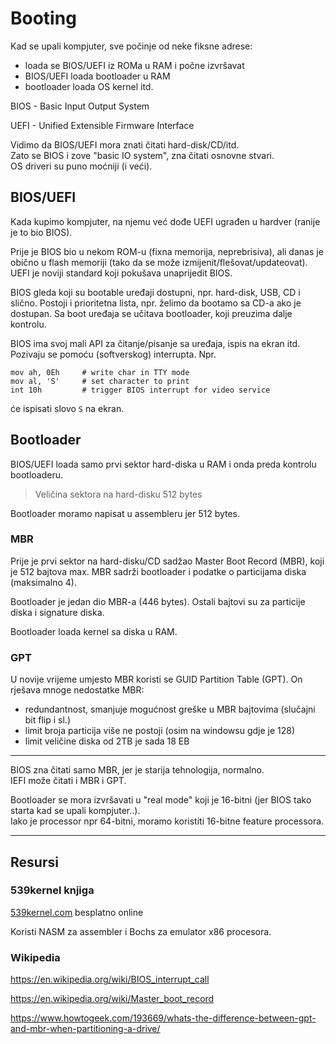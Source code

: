 
# Booting

Kad se upali kompjuter, sve počinje od neke fiksne adrese:
- loada se BIOS/UEFI iz ROMa u RAM i počne izvršavat
- BIOS/UEFI loada bootloader u RAM
- bootloader loada OS kernel itd.


BIOS - Basic Input Output System

UEFI - Unified Extensible Firmware Interface

Vidimo da BIOS/UEFI mora znati čitati hard-disk/CD/itd.  
Zato se BIOS i zove "basic IO system", zna čitati osnovne stvari.  
OS driveri su puno moćniji (i veći).

## BIOS/UEFI

Kada kupimo kompjuter, na njemu već dođe UEFI ugrađen u hardver (ranije je to bio BIOS).

Prije je BIOS bio u nekom ROM-u (fixna memorija, neprebrisiva), ali danas je obično u flash memoriji (tako da se može izmijenit/flešovat/updateovat).  
UEFI je noviji standard koji pokušava unaprijedit BIOS.

BIOS gleda koji su bootable uređaji dostupni, npr. hard-disk, USB, CD i slično.
Postoji i prioritetna lista, npr. želimo da bootamo sa CD-a ako je dostupan.
Sa boot uređaja se učitava bootloader, koji preuzima dalje kontrolu.  

BIOS ima svoj mali API za čitanje/pisanje sa uređaja, ispis na ekran itd.  
Pozivaju se pomoću (softverskog) interrupta.
Npr.

```
mov ah, 0Eh     # write char in TTY mode
mov al, 'S'     # set character to print
int 10h         # trigger BIOS interrupt for video service
```
će ispisati slovo `S` na ekran.

## Bootloader

BIOS/UEFI loada samo prvi sektor hard-diska u RAM i onda preda kontrolu bootloaderu.
> Veličina sektora na hard-disku 512 bytes

Bootloader moramo napisat u assembleru jer 512 bytes.

### MBR

Prije je prvi sektor na hard-disku/CD sadžao Master Boot Record (MBR), 
koji je 512 bajtova max.
MBR sadrži bootloader i podatke o particijama diska (maksimalno 4).

Bootloader je jedan dio MBR-a (446 bytes).
Ostali bajtovi su za particije diska i signature diska.

Bootloader loada kernel sa diska u RAM.

### GPT
U novije vrijeme umjesto MBR koristi se GUID Partition Table (GPT).
On rješava mnoge nedostatke MBR:
- redundantnost, smanjuje mogućnost greške u MBR bajtovima (slučajni bit flip i sl.)
- limit broja particija više ne postoji (osim na windowsu gdje je 128)
- limit veličine diska od 2TB je sada 18 EB

---
BIOS zna čitati samo MBR, jer je starija tehnologija, normalno.  
IEFI može čitati i MBR i GPT.

Bootloader se mora izvršavati u "real mode" koji je 16-bitni (jer BIOS tako starta kad se upali kompjuter..).  
Iako je processor npr 64-bitni, moramo koristiti 16-bitne feature processora.



---
## Resursi

### 539kernel knjiga
[539kernel.com](https://539kernel.com/book/Chapter_1:_Let's_Start_with_the_Bootloader.html) besplatno online

Koristi NASM za assembler i Bochs za emulator x86 procesora.

### Wikipedia

https://en.wikipedia.org/wiki/BIOS_interrupt_call

https://en.wikipedia.org/wiki/Master_boot_record


https://www.howtogeek.com/193669/whats-the-difference-between-gpt-and-mbr-when-partitioning-a-drive/


